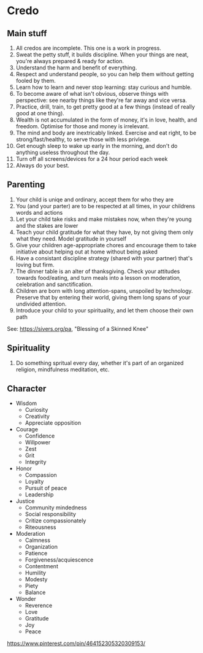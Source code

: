 # Credo

## Main stuff

1. All credos are incomplete. This one is a work in progress.
1. Sweat the petty stuff, it builds discipline. When your things are neat, you're always prepared & ready for action.
1. Understand the harm and benefit of everything.
1. Respect and understand people, so you can help them without getting fooled by them.
1. Learn how to learn and never stop learning: stay curious and humble.
1. To become aware of what isn't obvious, observe things with perspective: see nearby things like they're far away and vice versa.
1. Practice, drill, train, to get pretty good at a few things (instead of really good at one thing).
1. Wealth is not accumulated in the form of money, it's in love, health, and freedom. Optimise for those and money is irrelevant. 
1. The mind and body are inextricably linked. Exercise and eat right, to be strong/fast/healthy, to serve those with less privlege.
1. Get enough sleep to wake up early in the morning, and don't do anything useless throughout the day.
1. Turn off all screens/devices for a 24 hour period each week
1. Always do your best.

## Parenting

1. Your child is uniqe and ordinary, accept them for who they are
1. You (and your parter) are to be respected at all times, in your childrens words and actions
1. Let your child take risks and make mistakes now, when they're young and the stakes are lower
1. Teach your child gratitude for what they have, by not giving them only what they need. Model gratitude in yourself
1. Give your children age-appropriate chores and encourage them to take initiative about helping out at home without being asked
1. Have a consistant discipline strategy (shared with your partner) that's loving but firm.
1. The dinner table is an alter of thanksgiving. Check your attitudes towards food/eating, and turn meals into a lesson on moderation, celebration and sanctification.
1. Children are born with long attention-spans, unspoiled by technology. Preserve that by entering their world, giving them long spans of your undivided attention.
1. Introduce your child to your spirituality, and let them choose their own path

See: https://sivers.org/pa, "Blessing of a Skinned Knee"

## Spirituality

1. Do something spritual every day, whether it's part of an organized religion, mindfulness meditation, etc. 

## Character

* Wisdom
    * Curiosity
    * Creativity
    * Appreciate opposition
* Courage
    * Confidence
    * Willpower
    * Zest
    * Grit
    * Integrity
* Honor
    * Compassion
    * Loyalty
    * Pursuit of peace
    * Leadership
* Justice
    * Community mindedness
    * Social responsibility
    * Critize compassionately
    * Riteousness
* Moderation
    * Calmness
    * Organization
    * Patience
    * Forgiveness/acquiescence
    * Contentment
    * Humility
    * Modesty
    * Piety
    * Balance
* Wonder
    * Reverence
    * Love
    * Gratitude
    * Joy
    * Peace
    
https://www.pinterest.com/pin/464152305320309153/

